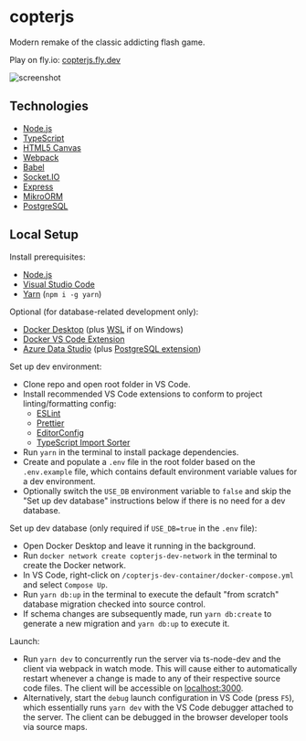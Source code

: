 # copterjs

Modern remake of the classic addicting flash game.

Play on fly.io: [copterjs.fly.dev](https://copterjs.fly.dev)

![screenshot](https://user-images.githubusercontent.com/1410481/163531396-d0a021b6-2a70-44d7-ada4-60f716c775b8.png)

## Technologies

-   [Node.js](https://nodejs.org/en/)
-   [TypeScript](https://www.typescriptlang.org/)
-   [HTML5 Canvas](https://www.w3schools.com/html/html5_canvas.asp)
-   [Webpack](https://webpack.js.org/)
-   [Babel](https://babeljs.io/)
-   [Socket.IO](https://socket.io/)
-   [Express](http://expressjs.com/)
-   [MikroORM](https://mikro-orm.io/)
-   [PostgreSQL](https://www.postgresql.org/)

## Local Setup

Install prerequisites:

-   [Node.js](https://nodejs.org/en/download/)
-   [Visual Studio Code](https://code.visualstudio.com/download)
-   [Yarn](https://classic.yarnpkg.com/en/) (`npm i -g yarn`)

Optional (for database-related development only):

-   [Docker Desktop](https://www.docker.com/products/docker-desktop) (plus [WSL](https://docs.microsoft.com/en-us/windows/wsl/install-manual) if on Windows)
-   [Docker VS Code Extension](https://marketplace.visualstudio.com/items?itemName=ms-azuretools.vscode-docker)
-   [Azure Data Studio](https://azure.microsoft.com/en-us/services/developer-tools/data-studio/) (plus [PostgreSQL extension](https://docs.microsoft.com/en-us/sql/azure-data-studio/extensions/postgres-extension?view=sql-server-ver15))

Set up dev environment:

-   Clone repo and open root folder in VS Code.
-   Install recommended VS Code extensions to conform to project linting/formatting config:
    -   [ESLint](https://marketplace.visualstudio.com/items?itemName=dbaeumer.vscode-eslint)
    -   [Prettier](https://marketplace.visualstudio.com/items?itemName=esbenp.prettier-vscode)
    -   [EditorConfig](https://marketplace.visualstudio.com/items?itemName=editorconfig.editorconfig)
    -   [TypeScript Import Sorter](https://marketplace.visualstudio.com/items?itemName=mike-co.import-sorter)
-   Run `yarn` in the terminal to install package dependencies.
-   Create and populate a `.env` file in the root folder based on the `.env.example` file, which contains default environment variable values for a dev environment.
-   Optionally switch the `USE_DB` environment variable to `false` and skip the "Set up dev database" instructions below if there is no need for a dev database.

Set up dev database (only required if `USE_DB=true` in the `.env` file):

-   Open Docker Desktop and leave it running in the background.
-   Run `docker network create copterjs-dev-network` in the terminal to create the Docker network.
-   In VS Code, right-click on `/copterjs-dev-container/docker-compose.yml` and select `Compose Up`.
-   Run `yarn db:up` in the terminal to execute the default "from scratch" database migration checked into source control.
-   If schema changes are subsequently made, run `yarn db:create` to generate a new migration and `yarn db:up` to execute it.

Launch:

-   Run `yarn dev` to concurrently run the server via ts-node-dev and the client via webpack in watch mode. This will cause either to automatically restart whenever a change is made to any of their respective source code files. The client will be accessible on [localhost:3000](http://localhost:3000).
-   Alternatively, start the `debug` launch configuration in VS Code (press `F5`), which essentially runs `yarn dev` with the VS Code debugger attached to the server. The client can be debugged in the browser developer tools via source maps.
